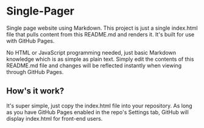 # Single-Pager
Single page website using Markdown. This project is just a single index.html file that pulls content from this README.md and renders it. It's built for use with GitHub Pages.  

No HTML or JavaScript programming needed, just basic Markdown knowledge which is as simple as plain text. Simply edit the contents of this README.md file and changes will be reflected instantly when viewing through GitHub Pages.

## How's it work?
It's super simple, just copy the index.html file into your repository. As long as you have GitHub Pages enabled in the repo's Settings tab, GitHub will display index.html for front-end users.
